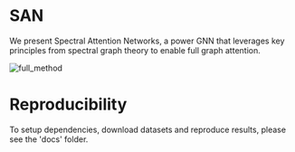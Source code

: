 # SAN

We present Spectral Attention Networks, a power GNN that leverages key principles from spectral graph theory to enable full graph attention.

![full_method](https://user-images.githubusercontent.com/47570400/119883871-046aa280-befe-11eb-9063-108f4fe1a123.png)

# Reproducibility

To setup dependencies, download datasets and reproduce results, please see the 'docs' folder.


